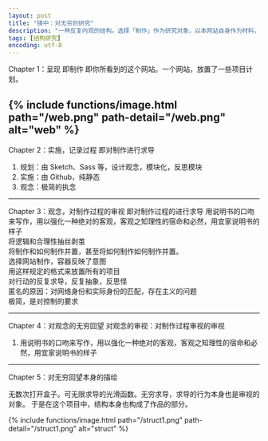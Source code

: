 ```yaml
---
layout: post
title: "镜中：对无穷的研究"
description: "一种反复内观的结构。选择「制作」作为研究对象，以本网站自身作为材料，观看完成物（本网站）的同时，并置制作过程、对制作过程的制作，达到反复指向、并反复对反复指向无限求导的效果。"
tags: [结构研究]
encoding: utf-8
---
```




Chapter 1：呈现
即制作
即你所看到的这个网站。一个网站，放置了一些项目计划。

{% include functions/image.html path="/web.png"
                      path-detail="/web.png"
                      alt="web" %}
---

Chapter 2：实施，记录过程
即对制作进行求导
1. 规划：由 Sketch、Sass 等，设计观念，模块化，反思模块
2. 实施：由 Github，纯静态
3. 观念：极简的执念

---

Chapter 3：观念，对制作过程的审视
即对制作过程的进行求导
用说明书的口吻来写作，用以强化一种绝对的客观，客观之知理性的宿命和必然，用宜家说明书的样子  
将逻辑和合理性抽丝剥茧  
将制作和如何制作并置，甚至将如何制作如何制作并置。  
选择网站制作，容器反映了意图  
用这样规定的格式来放置所有的项目  
对行动的反复求导，反复抽象，反思怪  
匿名的原因：对网络身份和实际身份的匹配，存在主义的问题  
极简，是对控制的要求  

---

Chapter 4：对观念的无穷回望
对观念的审视：对制作过程审视的审视
1. 用说明书的口吻来写作，用以强化一种绝对的客观，客观之知理性的宿命和必然，用宜家说明书的样子  

---

Chapter 5：对无穷回望本身的描绘

无数次打开盒子。可无限求导的光滑函数。无穷求导，求导的行为本身也是审视的对象。
于是在这个项目中，结构本身也构成了作品的部分。

{% include functions/image.html path="/struct1.png"
                      path-detail="/struct1.png"
                      alt="struct" %}


